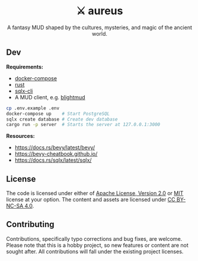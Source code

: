 <div align="center">
  <h1>⚔️  aureus</h1>

  A fantasy MUD shaped by the cultures, mysteries, and magic of the ancient world.
</div>

## Dev

**Requirements:**

- [docker-compose](https://docs.docker.com/compose/)
- [rust](https://rustup.rs/)
- [sqlx-cli](https://lib.rs/crates/sqlx-cli)
- A MUD client, e.g. [blightmud](https://github.com/blightmud/blightmud)

```bash
cp .env.example .env
docker-compose up    # Start PostgreSQL
sqlx create database # Create dev database
cargo run -p server  # Starts the server at 127.0.0.1:3000
```

**Resources:**

- https://docs.rs/bevy/latest/bevy/
- https://bevy-cheatbook.github.io/
- https://docs.rs/sqlx/latest/sqlx/

## License

The code is licensed under either of [Apache License, Version 2.0](https://github.com/its-danny/aureus/blob/main/LICENSE-APACHE)
or [MIT](https://github.com/its-danny/aureus/blob/main/LICENSE-MIT) license at your option. The content and assets
are licensed under [CC BY-NC-SA 4.0](https://github.com/its-danny/aureus/blob/main/LICENSE-CC-BY-NC-SA).

## Contributing

Contributions, specifically typo corrections and bug fixes, are welcome. Please note that this is a hobby project,
so new features or content are not sought after. All contributions will fall under the existing project licenses.

